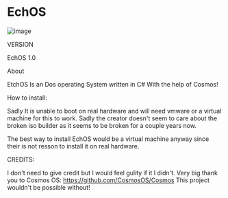 # EchOS


![image](https://user-images.githubusercontent.com/95601200/181767648-48a6c801-3e42-4d1e-be15-747ce2a67916.png)



VERSION

EchOS 1.0


About

EtchOS Is an Dos operating System written in C# With the help of Cosmos!

How to install:

Sadly It is unable to boot on real hardware and will need vmware or a virtual machine for this to work. Sadly the creator doesn't seem to care about the
broken iso builder as it seems to be broken for a couple years now.

The best way to install EchOS would be a virtual machine anyway since their is not resson to install it on real hardware.


CREDITS:

I don't need to give credit but I would feel gulity if it I didn't.
Very big thank you to Cosmos OS: https://github.com/CosmosOS/Cosmos
This project wouldn't be possible without!
